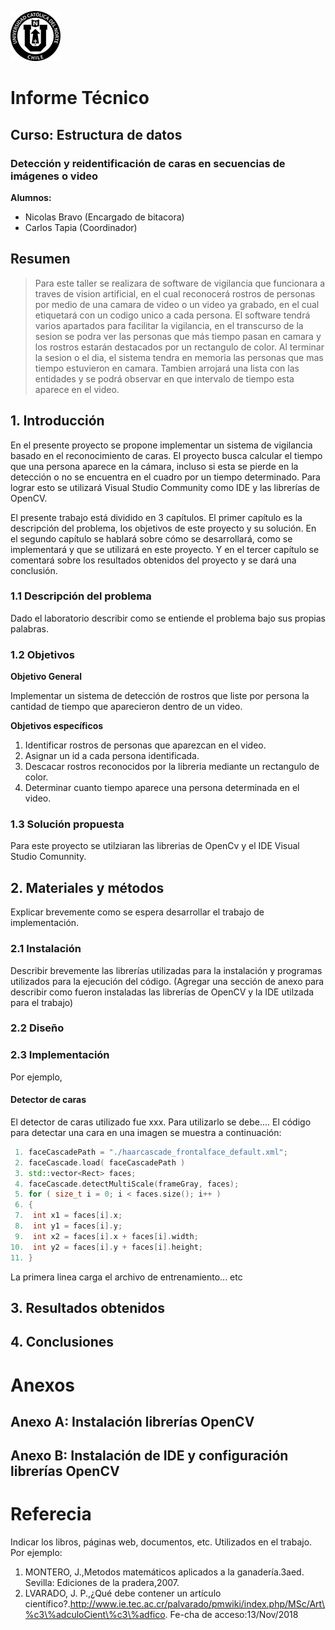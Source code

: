 ![UCN](60x60-ucn-negro.png)


# Informe Técnico 
## Curso: Estructura de datos
### Detección y reidentificación de caras en secuencias de imágenes o video

**Alumnos:**

* Nicolas Bravo (Encargado de bitacora)
* Carlos Tapia (Coordinador)

## Resumen 

> Para este taller se realizara de software de vigilancia que funcionara a traves de vision artificial, en el cual reconocerá rostros de personas por medio de una camara de video o un video ya grabado, en el cual etiquetará con un codigo unico a cada persona.
> El software tendrá varios apartados para facilitar la vigilancia, en el transcurso de la sesion se podra ver las personas que más tiempo pasan en camara y los rostros estarán destacados por un rectangulo de color. Al terminar la sesion o el dia, el sistema tendra en memoria las personas que mas tiempo estuvieron en camara.
> Tambien arrojará una lista con las entidades y se podrá observar en que intervalo de tiempo esta aparece en el video.

## 1. Introducción

En el presente proyecto se propone implementar un sistema de vigilancia basado en el reconocimiento de caras. El proyecto busca calcular el tiempo que una persona aparece en la cámara, incluso si esta se pierde en la detección o no se encuentra en el cuadro por un tiempo determinado.
Para lograr esto se utilizará Visual Studio Community como IDE y las librerías de OpenCV.

El presente trabajo está dividido en 3 capítulos. El primer capítulo es la descripción del problema, los objetivos de este proyecto y su solución. En el segundo capítulo se hablará sobre cómo se desarrollará, como se implementará y que se utilizará en este proyecto. Y en el tercer capítulo se comentará sobre los resultados obtenidos del proyecto y se dará una conclusión.

### 1.1 Descripción del problema

Dado el laboratorio describir como se entiende el problema bajo sus propias palabras.

### 1.2 Objetivos 

**Objetivo General**

Implementar un sistema de detección de rostros que liste por persona la cantidad de tiempo que aparecieron dentro de un video.

**Objetivos específicos**

1.  Identificar rostros de personas que aparezcan en el video.
2.  Asignar un id a cada persona identificada.
3.  Descacar rostros reconocidos por la libreria mediante un rectangulo de color.
4.  Determinar cuanto tiempo aparece una persona determinada en el video.

### 1.3 Solución propuesta

Para este proyecto se utilziaran las librerias de OpenCv y el IDE Visual Studio Comunnity. 

## 2. Materiales y métodos

Explicar brevemente como se espera desarrollar el trabajo de implementación.

### 2.1 Instalación

Describir brevemente las librerías utilizadas para la instalación y programas utilizados para la ejecución del código. (Agregar una sección de anexo para describir como fueron instaladas las librerías de OpenCV y la IDE utilzada para el trabajo)

### 2.2 Diseño 



### 2.3 Implementación



Por ejemplo, 

#### Detector de caras

El detector de caras utilizado fue xxx. Para utilizarlo se debe.... El código para detectar una cara en una imagen se muestra a continuación:

```c++
 1. faceCascadePath = "./haarcascade_frontalface_default.xml";
 2. faceCascade.load( faceCascadePath )
 3. std::vector<Rect> faces;
 4. faceCascade.detectMultiScale(frameGray, faces);
 5. for ( size_t i = 0; i < faces.size(); i++ )
 6. {
 7.  int x1 = faces[i].x;
 8.  int y1 = faces[i].y;
 9.  int x2 = faces[i].x + faces[i].width;
10.  int y2 = faces[i].y + faces[i].height;
11. }
```
La primera linea carga el archivo de entrenamiento... etc

## 3. Resultados obtenidos

## 4. Conclusiones

# Anexos

## Anexo A: Instalación librerías OpenCV

## Anexo B: Instalación de IDE y configuración librerías OpenCV

# Referecia

Indicar los libros, páginas web, documentos, etc. Utilizados en el trabajo. Por ejemplo:

1. MONTERO, J.,Metodos matemáticos aplicados a la ganadería.3aed. Sevilla: Ediciones de la pradera,2007.
2. LVARADO,   J.   P.,¿Qué   debe   contener   un   artículo   científico?.http://www.ie.tec.ac.cr/palvarado/pmwiki/index.php/MSc/Art\%c3\%adculoCient\%c3\%adfico. Fe-cha de acceso:13/Nov/2018
